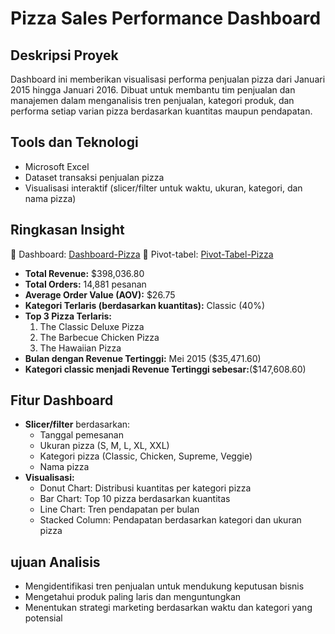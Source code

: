 # Pizza Sales Performance Dashboard



## Deskripsi Proyek

Dashboard ini memberikan visualisasi performa penjualan pizza dari Januari 2015 hingga Januari 2016. Dibuat untuk membantu tim penjualan dan manajemen dalam menganalisis tren penjualan, kategori produk, dan performa setiap varian pizza berdasarkan kuantitas maupun pendapatan.

## Tools dan Teknologi

- Microsoft Excel 
- Dataset transaksi penjualan pizza
- Visualisasi interaktif (slicer/filter untuk waktu, ukuran, kategori, dan nama pizza)

## Ringkasan Insight

📌 Dashboard: [Dashboard-Pizza](https://github.com/Gilangsejati/Doku-E-Wallet-Analisis/blob/main/Pizza-sales-analisis/dashboard.png)
📌 Pivot-tabel: [Pivot-Tabel-Pizza](https://github.com/Gilangsejati/Doku-E-Wallet-Analisis/blob/main/Pizza-sales-analisis/susunan_pivot.pdf)

- **Total Revenue:** \$398,036.80
- **Total Orders:** 14,881 pesanan
- **Average Order Value (AOV):** \$26.75
- **Kategori Terlaris (berdasarkan kuantitas):** Classic (40%)
- **Top 3 Pizza Terlaris:**
  1. The Classic Deluxe Pizza
  2. The Barbecue Chicken Pizza
  3. The Hawaiian Pizza
- **Bulan dengan Revenue Tertinggi:** Mei 2015 (\$35,471.60)
- **Kategori classic menjadi Revenue Tertinggi sebesar:**(\$147,608.60)

## Fitur Dashboard

- **Slicer/filter** berdasarkan:
  - Tanggal pemesanan
  - Ukuran pizza (S, M, L, XL, XXL)
  - Kategori pizza (Classic, Chicken, Supreme, Veggie)
  - Nama pizza
- **Visualisasi:**
  - Donut Chart: Distribusi kuantitas per kategori pizza
  - Bar Chart: Top 10 pizza berdasarkan kuantitas
  - Line Chart: Tren pendapatan per bulan
  - Stacked Column: Pendapatan berdasarkan kategori dan ukuran pizza

## ujuan Analisis

- Mengidentifikasi tren penjualan untuk mendukung keputusan bisnis
- Mengetahui produk paling laris dan menguntungkan
- Menentukan strategi marketing berdasarkan waktu dan kategori yang potensial



